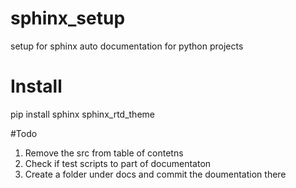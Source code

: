 # sphinx_setup
setup for sphinx auto documentation for python projects

# Install

pip install sphinx sphinx_rtd_theme

#Todo

1. Remove the src from table of contetns
2. Check if test scripts to part of documentaton
3. Create a folder under docs and commit the doumentation there

